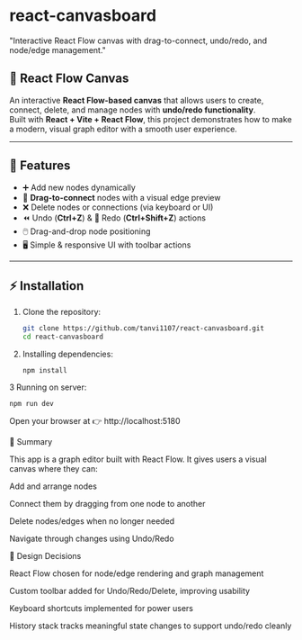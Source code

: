 # react-canvasboard

"Interactive React Flow canvas with drag-to-connect, undo/redo, and node/edge management."

## 🎨 React Flow Canvas

An interactive **React Flow-based canvas** that allows users to create, connect, delete, and manage nodes with **undo/redo functionality**.  
Built with **React + Vite + React Flow**, this project demonstrates how to make a modern, visual graph editor with a smooth user experience.

---

## 🚀 Features

- ➕ Add new nodes dynamically  
- 🔗 **Drag-to-connect** nodes with a visual edge preview  
- ❌ Delete nodes or connections (via keyboard or UI)  
- ⏪ Undo (**Ctrl+Z**) & 🔁 Redo (**Ctrl+Shift+Z**) actions  
- 🖱️ Drag-and-drop node positioning  
- 🖥️ Simple & responsive UI with toolbar actions  

---

## ⚡ Installation

1. Clone the repository:
   ```bash
   git clone https://github.com/tanvi1107/react-canvasboard.git
   cd react-canvasboard
   
2. Installing dependencies:

       npm install

3 Running on server:

    npm run dev

Open your browser at 👉 http://localhost:5180

📖 Summary

   This app is a graph editor built with React Flow.
   It gives users a visual canvas where they can:

   Add and arrange nodes

   Connect them by dragging from one node to another

   Delete nodes/edges when no longer needed

   Navigate through changes using Undo/Redo

🎨 Design Decisions

   React Flow chosen for node/edge rendering and graph management

   Custom toolbar added for Undo/Redo/Delete, improving usability

   Keyboard shortcuts implemented for power users

   History stack tracks meaningful state changes to support undo/redo cleanly
